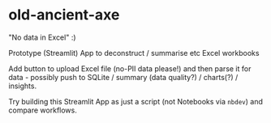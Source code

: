 # old-ancient-axe

"No data in Excel" :)

Prototype (Streamlit) App to deconstruct / summarise etc Excel workbooks

Add button to upload Excel file (no-PII data please!) and then parse it for data - possibly push to SQLite / summary (data quality?) / charts(?) / insights.

Try building this Streamlit App as just a script (not Notebooks via `nbdev`) and compare workflows.
